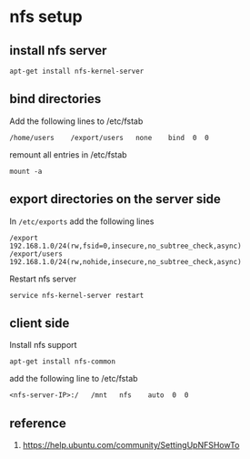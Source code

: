 # nfs setup

## install nfs server

```
apt-get install nfs-kernel-server
```

## bind directories

Add the following lines to /etc/fstab
```
/home/users    /export/users   none    bind  0  0
```

remount all entries in /etc/fstab

```
mount -a
```


## export directories on the server side

In `/etc/exports` add the following lines

```
/export       192.168.1.0/24(rw,fsid=0,insecure,no_subtree_check,async)
/export/users 192.168.1.0/24(rw,nohide,insecure,no_subtree_check,async)
```

Restart nfs server

```
service nfs-kernel-server restart
```


## client side

Install nfs support

```
apt-get install nfs-common
```

add the following line to /etc/fstab

```
<nfs-server-IP>:/   /mnt   nfs    auto  0  0
```

## reference

1. https://help.ubuntu.com/community/SettingUpNFSHowTo
